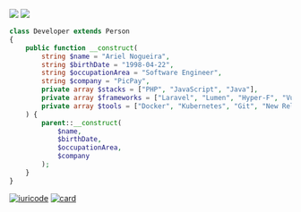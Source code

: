 ﻿<p align="left">
  <a href="mailto:arielnnogueira2@gmail.com">
  <img src="https://img.shields.io/badge/-Gmail-FF0000?style=flat-square&labelColor=FF0000&logo=gmail&logoColor=white&link=LINK-DO-SEU-EMAIL" /></a>

  <a href="https://www.linkedin.com/in/ariel-rocha-nogueira/">
  <img src="https://img.shields.io/badge/-Linkedin-0e76a8?style=flat-square&logo=Linkedin&logoColor=white&link=LINK-DO-SEU-LINKEDIN" /></a>
</p>  

```php
class Developer extends Person
{
    public function __construct(
        string $name = "Ariel Nogueira",
        string $birthDate = "1998-04-22",
        string $occupationArea = "Software Engineer",
        string $company = "PicPay",
        private array $stacks = ["PHP", "JavaScript", "Java"],
        private array $frameworks = ["Laravel", "Lumen", "Hyper-F", "Vue.js"],
        private array $tools = ["Docker", "Kubernetes", "Git", "New Relic"]
    ) {
        parent::__construct(
            $name,
            $birthDate,
            $occupationArea,
            $company
        );
    }
}
```

[![iuricode](https://github-readme-stats.vercel.app/api/top-langs/?username=arielnog&hide=html&layout=compact=true&theme=default)](https://github.com/arielnog/)
[![card](https://github-readme-stats.vercel.app/api?username=arielnog&theme=default)](https://github.com/arielnog/)
